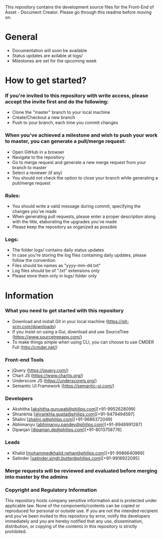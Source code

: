 This repository contains the development source files for the Front-End of Asset - Document Creator. Please go through this readme before moving on.

# General
- Documentation will soon be available
- Status updates are avilable at logs/
- Milestones are set for the upcoming week

# How to get started?
### If you're invited to this repository with write access, please accept the invite first and do the following:
- Clone the "master" branch to your local machine
- Create/Checkout a new branch
- Push to your branch, each time you commit changes
### When you've achieved a milestone and wish to push your work to master, you can generate a pull/merge request:
- Open GitHub in a browser
- Navigate to the repository
- Go to merge request and generate a new merge request from your branch to master
- Select a reviewer (if any)
- You should not check the option to close your branch while generating a pull/merge request
### Rules:
- You should write a valid message during commit, specifying the changes you've made
- When generating pull requests, please enter a proper description along with the title, elaborating the upgrades you've made
- Please keep the repository as organized as possible
### Logs:
- The folder logs/ contains daily status updates
- In case you're storing the log files containing daily updates, please follow the convention
- Files should be names as "yyyy-mm-dd.txt"
- Log files should be of ".txt" extensions only
- Please store them only in logs/ folder only

# Information
### What you need to get started with this repository
- Download and install Git in your local machine (https://git-scm.com/downloads)
- If you insist on using a Gui, download and use SourceTree (https://www.sourcetreeapp.com/)
- To make things simple when using CLI, you can choose to use CMDER Full (http://cmder.net/)
### Front-end Tools
- jQuery (https://jquery.com/)
- Chart JS (https://www.chartjs.org/)
- Underscore JS (https://underscorejs.org/)
- Semantic UI Framework (https://semantic-ui.com/)
### Developers
- Akshitha [akshitha.gunupati@philips.com][+91-9952628099]
- Shrankhla [shrankhla.gupta@philips.com][+91-9479494597]
- Shalini [shalini.g@philips.com][+91-9686372049]
- Abhimanyu [abhimanyu.pandey@philips.com][+91-8948991287]
- Dipanjan [dipanjan.de@philips.com][+91-8013758776]
### Leads
- Khalid [mohammedkhalid.nehan@philips.com][+91-9986640969]
- Satinder [satinder.singh.butter@philips.com][+91-9916922095]
### Merge requests will be reviewed and evaluated before merging into master by the admins
### Copyright and Regulatory Information
This repository hosts company sensitive information and is protected under applicable law. None of the components/contents can be copied or reproduced for personal or outside use.  If you are not the intended recipient and you've 
been invited to this repository by error, notify the developers immediately and you are hereby notified that any use, dissemination, distribution, or copying of the contents in this repository is strictly prohibited.

